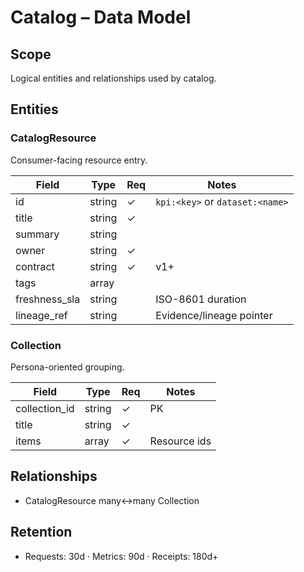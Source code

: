 # Catalog – Data Model

## Scope
Logical entities and relationships used by catalog.

## Entities
### CatalogResource
Consumer-facing resource entry.

| Field | Type | Req | Notes |
|------|------|-----|------|
| id | string | ✓ | `kpi:<key>` or `dataset:<name>` |
| title | string | ✓ |  |
| summary | string |  |  |
| owner | string | ✓ |  |
| contract | string | ✓ | v1+ |
| tags | array<string> |  |  |
| freshness_sla | string |  | ISO-8601 duration |
| lineage_ref | string |  | Evidence/lineage pointer |

### Collection
Persona-oriented grouping.

| Field | Type | Req | Notes |
|------|------|-----|------|
| collection_id | string | ✓ | PK |
| title | string | ✓ |  |
| items | array<string> | ✓ | Resource ids |

## Relationships
- CatalogResource many↔many Collection

## Retention
- Requests: 30d · Metrics: 90d · Receipts: 180d+
